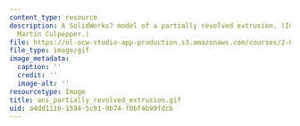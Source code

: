 ```yaml
---
content_type: resource
description: A SolidWorks? model of a partially revolved extrusion. (Image by Prof.
  Martin Culpepper.)
file: https://ol-ocw-studio-app-production.s3.amazonaws.com/courses/2-000-how-and-why-machines-work-spring-2002/a4dd111615945c919b74f0bf4b99fdcb_ani_partially_revolved_extrusion.gif
file_type: image/gif
image_metadata:
  caption: ''
  credit: ''
  image-alt: ''
resourcetype: Image
title: ani_partially_revolved_extrusion.gif
uid: a4dd1116-1594-5c91-9b74-f0bf4b99fdcb
---
```

